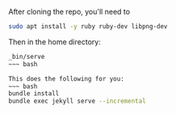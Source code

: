 After cloning the repo, you'll need to
~~~ bash
sudo apt install -y ruby ruby-dev libpng-dev
~~~

Then in the home directory:
~~~ bash
_bin/serve
~~~ bash

This does the following for you:
~~~ bash
bundle install
bundle exec jekyll serve --incremental
~~~

